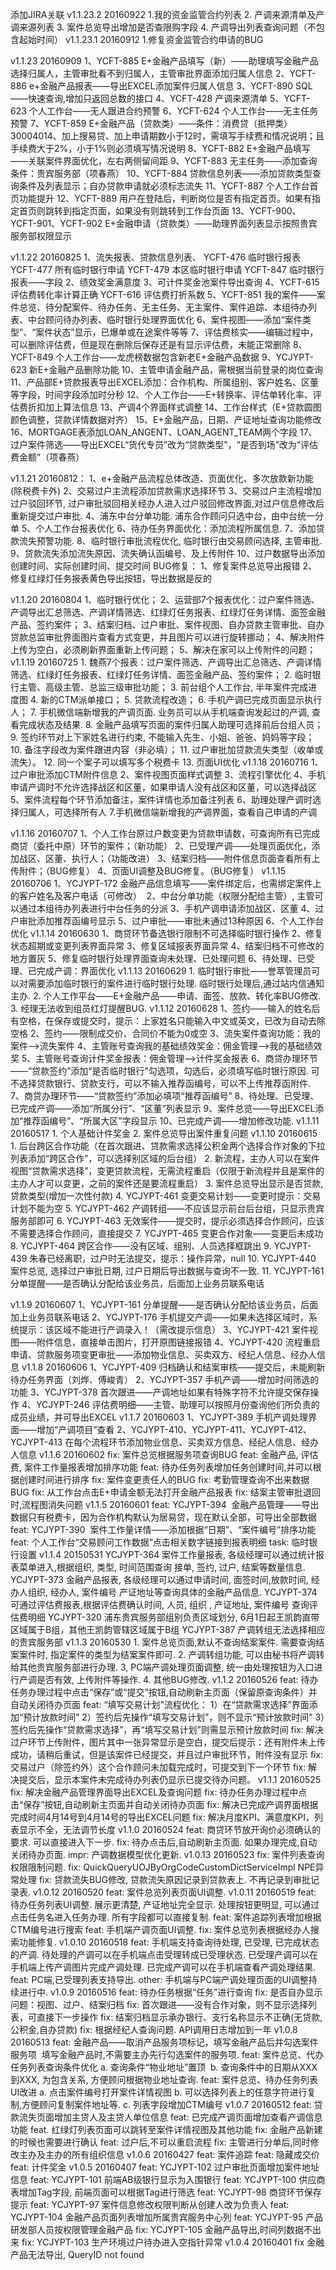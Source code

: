 添加JIRA关联
v1.1.23.2 20160922
    1.我的资金监管合约列表
    2. 产调来源清单及产调来源列表
    3. 案件总览导出增加是否查限购字段
    4. 产调导出列表查询问题（不包含起始时间）
v1.1.23.1 20160912
    1.修复资金监管合约申请的BUG

v1.1.23 20160909
    1、YCFT-885 E+金融产品填写（新）——助理填写金融产品选择归属人，主管审批看不到归属人，主管审批界面添加归属人信息
    2、YCFT-886 e+金融产品报表——导出EXCEL添加案件归属人信息
    3、YCFT-890 SQL——快速查询,增加只返回总数的接口
    4、YCFT-428 产调来源清单
    5、YCFT-623 个人工作台——无人跟进合约预警
    6、YCFT-624 个人工作台——无主任务预警
    7、YCFT-859 E+金融产品（贷款类）——条件：消费贷（抵押类）30004014、加上搜易贷、加上申请期数小于12时，需填写手续费和情况说明；且手续费大于2%，小于1%则必须填写情况说明 
    8、YCFT-882 E+金融产品填写——关联案件界面优化，左右两侧留间距
    9、YCFT-883 无主任务——添加查询条件：贵宾服务部（项春燕）
    10、YCFT-884 贷款信息列表——添加贷款类型查询条件及列表显示；自办贷款申请就必须标志流失
    11、YCFT-887 个人工作台首页功能提升
    12、YCFT-889 用户在登陆后，判断岗位是否有指定首页。如果有指定首页则跳转到指定页面，如果没有则跳转到工作台页面
    13、YCFT-900、YCFT-901、YCFT-902 E+金融申请（贷款类）——助理界面列表显示按照贵宾服务部权限显示

v1.1.22 20160825
    1、流失报表、贷款信息列表、
       YCFT-476   临时银行报表
       YCFT-477   所有临时银行申请
       YCFT-479   本区临时银行申请
       YCFT-847   临时银行报表——字段
    2、绩效奖金满意度
    3、可计件奖金池案件导出查询
    4、YCFT-615   评估费转化率计算正确
       YCFT-616   评估费打折系数
    5、YCFT-851   我的案件——案件总览、待分配案件、待办任务、无主任务、无主案件、案件追踪、本组待办列表、中台顾问待办列表、临时银行处理界面优化
    6、案件视图——添加“案件类型”、“案件状态”显示，已爆单或在途案件等等
    7、评估费核实——编辑过程中，可以删除评估费，但是现在删除后保存还是有显示评估费，未能正常删除
    8、YCFT-849   个人工作台——龙虎榜数据包含新老E+金融产品数据
    9、YCJYPT-623   新E+金融产品删除功能
    10、主管申请金融产品，需根据当前登录的岗位查询
    11、产品部E+贷款报表导出EXCEL添加：合作机构、所属组别、客户姓名、区董等字段，时间字段添加时分秒
    12、个人工作台——E+转换率、评估单转化率、评估费折扣加上算法信息
    13、产调4个界面样式调整
    14、工作台样式（E+贷款圆图颜色调整，贷款详情数据对齐）
    15、E+金融产品，日期、产证地址查询功能修改
    16、MORTGAGE表添加LOAN_ANGENT、LOAN_AGENT_TEAM两个字段
    17、过户案件筛选——导出EXCEL“货代专员”改为“贷款类型”，“是否到场”改为“评估费金额”（项春燕）

v1.1.21 20160812：
    1、e+金融产品流程总体改造、页面优化、多次放款新功能 (除税费卡外)
    2、交易过户主流程添加贷款需求选择环节 
    3、交易过户主流程增加过户驳回环节, 过户审批驳回相关经办人进入过户驳回修改界面,对过户信息修改后重新提交过户审批.
    4、浦东中台分单功能. 浦东合作顾问只选中台，由中台统一分单
    5、个人工作台报表优化
    6、待办任务界面优化：添加流程所属信息. 
    7、添加贷款流失预警功能. 
    8、临时银行审批流程优化, 临时银行由交易顾问选择, 主管审批.
    9、贷款流失添加流失原因、流失确认函编号、及上传附件
    10、过户数据导出添加创建时间、实际创建时间、提交时间
    BUG修复：
    1、修复案件总览导出报错
    2、修复红绿灯任务报表黄色导出按钮，导出数据是反的

v1.1.20 20160804
    1、临时银行优化；
    2、运营部7个报表优化：过户案件筛选、产调导出汇总筛选、产调详情筛选、红绿灯任务报表、红绿灯任务详情、面签金融产品、签约案件；
    3、结案归档、过户审批、案件视图、自办贷款主管审批、自办贷款总监审批界面图片查看方式变更，并且图片可以进行旋转挪动；
    4、解决附件上传为空白，必须刷新界面重新上传问题；
    5、解决在家可以上传附件的问题；
v1.1.19 20160725
    1. 魏燕7个报表：过户案件筛选、产调导出汇总筛选、产调详情筛选、红绿灯任务报表、红绿灯任务详情、面签金融产品、签约案件；
    2. 临时银行主管、高级主管、总监三级审批功能；
    3. 前台组个人工作台, 半年案件完成进度图
    4. 新的CTM派单接口；
    5. 贷款流程改造；
    6. 手机产调已完成页面显示执行人；
    7. 手机微信端新增我的产调页面. 业务员可以从手机端查询发起过的产调, 查看完成状态及结果. 
    8. 金融产品填写页面的案件归属人助理可选择前后台组人员；
    9. 签约环节对上下家姓名进行约束, 不能输入先生、小姐、爸爸、妈妈等字段；
    10. 备注字段改为案件跟进内容（非必填）；
    11. 过户审批加贷款流失类型（收单或流失）。
    12. 同一个案子可以填写多个税费卡
    13. 页面UI优化
v1.1.18 20160716
    1、过户审批添加CTM附件信息
    2、案件视图页面样式调整
    3、流程引擎优化
    4、手机申请产调时不允许选择战区和区董，如果申请人没有战区和区董，可以选择战区
    5、案件流程每个环节添加备注，案件详情也添加备注列表
    6、助理处理产调时选择归属人，可选择所有人
    7.手机微信端新增我的产调界面，查看自己申请的产调

v1.1.16 20160707
    1、个人工作台原过户数变更为贷款申请数，可查询所有已完成商贷（委托中原）环节的案件；（新功能）
    2、已受理产调——处理页面优化，添加战区、区董、执行人；（功能改进）
    3、结案归档——附件信息页面查看所有上传附件；（BUG修复）
    4、页面UI调整及BUG修复。（BUG修复）
v1.1.15 20160706
    1、YCJYPT-172 金融产品信息填写——案件绑定后，也需绑定案件上的客户姓名及客户电话（可修改） 
    2、中台分单功能（权限分配给主管）,  主管可以通过本组待办列表进行中台任务的分派
    3、手机产调申请添加战区、区董
    4、过户审批添加推荐函编号显示
    5、过户审批——审批未通过13种原因
    6、个人工作台优化 
v1.1.14 20160630
    1、商贷环节备选银行限制不可选择临时银行操作
    2、修复状态超期或变更列表界面异常
    3、修复区域报表界面异常
    4、结案归档不可修改的地方置灰
    5、修复临时银行处理界面查询未处理、已处理问题
    6、待处理、已受理、已完成产调：界面优化
v1.1.13 20160629
    1. 临时银行审批——誉萃管理员可以对需要添加临时银行的案件进行临时银行处理. 临时银行处理后,通过站内信通知主办. 
    2. 个人工作平台——E+金融产品——申请、面签、放款、转化率BUG修改.
    3. 经理无法收到组员红灯提醒BUG.
v1.1.12 20160628
    1、签约——输入的姓名后有空格，在保存或提交时，提示：上家姓名只能输入中文或英文，已改为自动去除空格
    2、签约——限制成交价、合同价不能为0或空
    3、流失案件查询功能：我的案件-->流失案件
    4、主管账号查询我的基础绩效奖金：佣金管理-->我的基础绩效奖
    5、主管账号查询计件奖金报表：佣金管理-->计件奖金报表
    6、商贷办理环节——“贷款签约”添加“是否临时银行”勾选项，勾选后，必须填写临时银行原因. 可不选择贷款银行、贷款支行，可以不输入推荐函编号，可以不上传推荐函附件. 
    7、商贷办理环节——“贷款签约”添加必填项“推荐函编号”
    8、待处理、已受理、已完成产调——添加“所属分行”、“区董”列表显示
    9、案件总览——导出EXCEL添加“推荐函编号”、“所属大区”字段显示
    10、已完成产调——增加修改功能. 
v1.1.11 20160517
    1. 个人基础计件奖金
    2. 案件总览导出案件重复问题
v1.1.10 20160615
    1. 后台跨区合作功能（在首次跟进、贷款需求选择公积金两个选择合作对象的下拉列表添加“跨区合作”，可以选择别区域的后台组）
    2. 新流程，主办人可以在案件视图“贷款需求选择”，变更贷款流程，无需流程重启（仅限于新流程并且是案件的主办人才可以变更，之前的案件还是要流程重启）
    3. 案件总览导出显示是否贷款, 贷款类型(增加一次性付款)
    4. YCJYPT-461  变更交易计划——变更时提示：交易计划不能为空 
    5. YCJYPT-462  产调转组——不应该显示前台后台组，只显示贵宾服务部即可 
    6. YCJYPT-463  无效案件——提交时，提示必须选择合作顾问，应该不需要选择合作顾问，直接提交
    7. YCJYPT-465  变更合作对象——变更后未成功
    8. YCJYPT-464  跨区合作——没有区域、组别、人员选择框跳出 
    9. YCJYPT-439 朱春已经离职，过户时无法提交，提示：操作异常，null
    10. YCJYPT-440 案件总览, 选择过户审批日期, 过户日期后导出数据与查询不一致.
    11. YCJYPT-161 分单提醒——是否确认分配给该业务员，后面加上业务员联系电话

v1.1.9  20160607
    1、YCJYPT-161   分单提醒——是否确认分配给该业务员，后面加上业务员联系电话
    2、YCJYPT-176   手机提交产调——如果未选择区域时，系统提示：该区域不能进行产调录入！（需改提示信息）
    3、YCJYPT-421   案件视图——附件信息，直接单击图片，打开原图链接报错
    4、YCJYPT-420   流程重启申请、贷款服务项变更审批——添加物业信息、买卖双方、经纪人信息、经办人信息
v1.1.8  20160606
    1、YCJYPT-409  归档确认和结案审核——提交后，未能刷新待办任务界面（刘烨、傅峻青） 
    2、YCJYPT-357  手机产调——增加时间筛选的功能
    3、YCJYPT-378  首次跟进——产调地址如果有特殊字符不允许提交保存操作 
    4、YCJYPT-246  评估费明细——主管、助理可以按照月份查询他们所负责的成员业绩，并可导出EXCEL
v1.1.7  20160603
    1、YCJYPT-389  手机产调处理界面——增加“产调项目”查看
    2、YCJYPT-410、YCJYPT-411、YCJYPT-412、YCJYPT-413  在每个流程环节添加物业信息、买卖双方信息、经纪人信息、经办人信息
v1.1.6  20160602
    fix:  案件总览根据服务项查询BUG
    feat: 金融产品, 评估费, 案件工作量报表增加排序功能
    feat: 待办任务列表增加任务创建时间,并可以根据创建时间进行排序
    fix:  案件变更责任人的BUG
    fix:  考勤管理查询不出来数据BUG
    fix:  从工作台点击E+申请金额无法打开金融产品报表
    fix:  结案主管审批退回时,流程图消失问题
v1.1.5  20160601
    feat: YCJYPT-394  金融产品管理——导出数据只有税费卡，因为合作机构默认为居易贷，现在默认全部，可导出全部数据
    feat: YCJYPT-390  案件工作量详情——添加根据“日期”、“案件编号”排序功能 
    feat: 个人工作台“交易顾问工作数据”点击相关数字链接到报表明细 
    task: 临时银行设置
v1.1.4  20150531
    YCJYPT-364 案件工作量报表, 各级经理可以通过统计报表菜单进入,根据组织, 类型, 时间范围查询 接单, 签约, 过户, 结案等数量信息.
    YCJYPT-373 金融产品报表, 各级经理可以通过申请时间, 面签时间,放款时间, 经办人组织, 经办人, 案件编号 产证地址等查询具体的金融产品信息. 
    YCJYPT-374 可通过评估费报表,根据评估费确认时间, 人员, 组织 , 产证地址, 案件编号 查询评估费明细
    YCJYPT-320 浦东贵宾服务部组别负责区域划分, 6月1日起王凯韵直带区域属于B组，其他王凯韵管辖区域属于B组
    YCJYPT-387 产调转组无法选择相应的贵宾服务部
v1.1.3  20160530
    1. 案件总览页面,默认不查询结案案件.  需要查询结案案件时, 指定案件的类型为结案案件即可.
    2. 产调转组功能, 可以由秘书将产调转给其他贵宾服务部进行办理. 
    3, PC端产调处理页面调整, 统一由处理按钮为入口进行产调是否有效, 上传附件等操作. 
    4. 其他BUG修改. 
v1.1.2  20160526
    feat: 待办任务办理过程中点击“保存”或“提交”按钮,自动刷新主页面（保留原查询条件）并自动关闭待办页面
    feat: “填写交易计划”流程优化：
        1）在“贷款需求选择”界面添加“预计放款时间”
	2）签约后先操作“填写交易计划”，则不显示“预计放款时间”
	3）签约后先操作“贷款需求选择”，再“填写交易计划”则需显示预计放款时间
    fix:  解决过户环节上传附件，图片其中一张异常显示是空白，提交后提示：还有附件未上传成功，请稍后重试，但是该案件已经提交，并且过户审批环节，附件没有显示
    fix: 交易过户（除签约外）这个合作顾问未加载完成时，可提交到下一个环节 
    fix:  解决提交后，显示本案件未完成待办列表仍显示已提交待办问题。
v1.1.1  20160525
    fix: 解决金融产品管理界面导出EXCEL及查询问题
    fix: 待办任务办理过程中点击“保存”按钮,自动刷新主页面并自动关闭待办页面
    fix: 解决已完成产调界面根据完成时间4月14号到4月14号的导出EXCEL问题
    fix: 解决月度KPI、满意度KPI，列表显示不全，无法调节长度
v1.1.0  20160524
    feat: 商贷环节放开询价必须确认的要求. 可以直接进入下一步. 
    fix:  待办点击后,自动刷新主页面. 如果办理完成,自动关闭待办页面.
    impr: 产调数据模型优化更新. 
v1.0.13 20160523
    fix: 案件列表查询权限限制问题.
    fix: QuickQueryUOJByOrgCodeCustomDictServiceImpl NPE异常处理
    fix: 贷款流失BUG修改, 贷款流失原因记录到贷款表上. 不再记录到审批记录表.
v1.0.12 20160520
    feat:  案件总览列表页面UI调整.
v1.0.11 20160519
    feat: 待办任务列表UI调整.  展示更清楚, 产证地址完全显示. 处理按钮更明显, 可以通过点击任务名进入任务办理. 所有字段都可以直接复制. 
    feat: 案件追踪列表增加根据CTM编号进行搜索
    feat: 手机端产调页面UI调整. 
    fix:  案件总览列表根据经办人搜索功能修复. 
v1.0.10 20160518
    feat:  手机端支持查询待处理, 已受理, 已完成状态的产调. 待处理的产调可以在手机端点击受理转成已受理状态. 已受理产调可以在手机端上传产调图片完成产调处理. 已完成产调可以在手机端查看产调处理结果.  
    feat:  PC端,已受理列表支持导出. 
    other: 手机端与PC端产调处理页面的UI调整持续进行中. 
v1.0.9 20160516
    feat: 待办任务根据“任务”进行查询
    fix:  是否自办显示问题：视图、过户、结案归档
    fix:  首次跟进——没有合作对象，则不显示选择列表，可直接下一步操作
    fix:  结案归档显示承办银行、支行名称显示不正确(无贷款, 公积金,自办贷款)
    fix:  根据经纪人查询问题.
          API调用日志增加到一年
v1.0.8 20160513
    feat: 金融产品——取消产品服务项标记，填写金融产品后并勾选案件服务项 
          填写金融产品时,不需要主办先行勾选案件的服务项. 
    feat: 案件总览、代办任务列表查询条件优化
          a. 查询条件“物业地址”置顶 
          b. 查询条件中的日期从XXX到XXX, 为包含关系,
          方便顾问根据物业地址查询.
    feat: 案件总览、待办任务列表UI改进
          a. 点击案件编号打开案件详情视图
          b. 可以选择列表上的任意字符进行复制,方便顾问复制案件地址等. 
          c. 列表字段增加CTM编号
v1.0.7 20160512
    feat: 贷款流失页面增加主贷人及主贷人单位信息
    feat: 已完成产调页面增加查看产调信息功能
    feat. 红绿灯列表页面可以跳转至案件详情视图及其他功能
    fix:  金融产品新建的时候也需要进行确认
    feat: 过户后,不可以重启流程
    fix:  主管进行分单后,同时修改主办及主办的所有组织信息
v1.0.6 20160427
    feat: 案件追踪
    feat: 隐藏成交价
    feat: 计件奖金
v1.0.5 20160407
    feat:  YCJYPT-102	过户审批页面增加案件地址信息
    feat:  YCJYPT-101	前端AB级银行显示为入围银行
    feat:  YCJYPT-100	供应商表增加Tag字段, 前端页面可以根据Tag进行筛选
    feat:  YCJYPT-98	商贷环节保存提示
    feat:  YCJYPT-97	案件信息修改权限判断从创建人改为负责人
    feat:  YCJYPT-104	金融产品页面列表增加所属贵宾服务中心列
    feat:  YCJYPT-95	产品研发部人员按权限管理金融产品
    fix:   YCJYPT-105	金融产品导出,时间列数据不出来
    fix:   YCJYPT-103	生产环境过户待办进入空指针异常
v1.0.4 20160401
    fix 金融产品无法导出, QueryID not found
